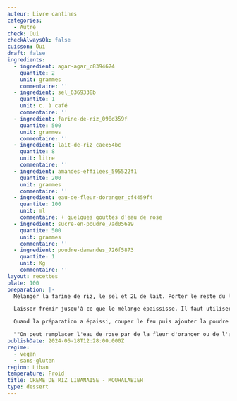 ```yaml
---
auteur: Livre cantines
categories:
  - Autre
check: Oui
checkAlwaysOk: false
cuisson: Oui
draft: false
ingredients:
  - ingredient: agar-agar_c8394674
    quantite: 2
    unit: grammes
    commentaire: ''
  - ingredient: sel_6369338b
    quantite: 1
    unit: c. à café
    commentaire: ''
  - ingredient: farine-de-riz_098d359f
    quantite: 500
    unit: grammes
    commentaire: ''
  - ingredient: lait-de-riz_caee54bc
    quantite: 8
    unit: litre
    commentaire: ''
  - ingredient: amandes-effilees_595522f1
    quantite: 200
    unit: grammes
    commentaire: ''
  - ingredient: eau-de-fleur-doranger_cf4459f4
    quantite: 100
    unit: ml
    commentaire: + quelques gouttes d'eau de rose
  - ingredient: sucre-en-poudre_7ad056a9
    quantite: 500
    unit: grammes
    commentaire: ''
  - ingredient: poudre-damandes_726f5873
    quantite: 1
    unit: Kg
    commentaire: ''
layout: recettes
plate: 100
preparation: |-
  Mélanger la farine de riz, le sel et 2L de lait. Porter le reste du lait à ébullition. Au premier bouillon, baisser le feu. Il faut un feu large et doux. Ajouter le mélange de farine et de lait à la gamelle en remuant. Ajouter également le sucre, l'agar-agar. Remuer sans cesse.

  Laisser frémir jusqu'à ce que le mélange épaississe. Il faut utiliser une spatule en bois \[ndt: et qui pue pas l'oignon!] et bien  passer au fond (c'est un peu comme la béchamel). Si la préparation commence à accrocher parce qu'on a oublié de remuer à un moment, il ne faut pas trop racler au fond : on risque de faire des grumeaux ; dans ce cas, le mieux est de changer de gamelle.

  Quand la préparation a épaissi, couper le feu puis ajouter la poudre d'amande. Laisser tiédir puis ajouter l'eau \[florale]. Mettre en pots et laisser complètement refroidir. \[ndt: verser avec un pichet c'est carrément plus pratique qu'une louche]

  ""On peut remplacer l'eau de rose par de la fleur d'oranger ou de l'amaretto. On peut également remplacer l'eau de rose et une partie du sucre par un sirop de rose (ou une autre saveur).""
publishDate: 2024-06-18T12:28:00.000Z
regime:
  - vegan
  - sans-gluten
region: Liban
temperature: Froid
title: CREME DE RIZ LIBANAISE - MOUHALABIEH
type: dessert
---
```

